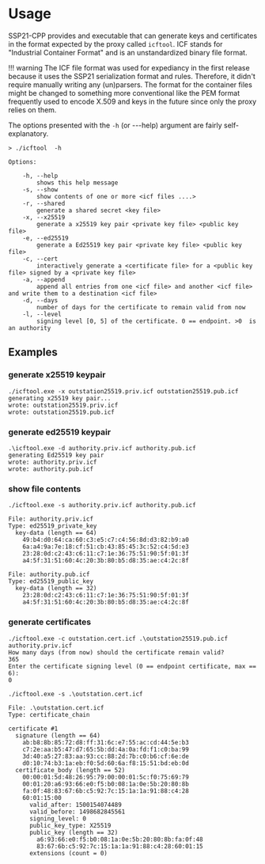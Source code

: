 # Usage

SSP21-CPP provides and executable that can generate keys and certificates in the format expected by the proxy called `icftool`. ICF stands for
"Industrial Container Format" and is an unstandardized binary file format. 

!!! warning 
    The ICF file format was used for expediancy in the first release because it uses the SSP21 serialization format and rules.
	Therefore, it didn't require manually writing any (un)parsers. The format for the container files might be changed to something more
	conventional like the PEM format frequently used to encode X.509 and keys in the future since only the proxy relies on them.

The options presented with the `-h` (or ---help) argument are fairly self-explanatory.

```
> ./icftool  -h

Options:

    -h, --help
        shows this help message
    -s, --show
        show contents of one or more <icf files ....>
    -r, --shared
        generate a shared secret <key file>
    -x, --x25519
        generate a x25519 key pair <private key file> <public key file>
    -e, --ed25519
        generate a Ed25519 key pair <private key file> <public key file>
    -c, --cert
        interactively generate a <certificate file> for a <public key file> signed by a <private key file>
    -a, --append
        append all entries from one <icf file> and another <icf file> and write them to a destination <icf file>
    -d, --days
        number of days for the certificate to remain valid from now
    -l, --level
        signing level [0, 5] of the certificate. 0 == endpoint. >0  is an authority
```

## Examples

### generate x25519 keypair

```
./icftool.exe -x outstation25519.priv.icf outstation25519.pub.icf
generating x25519 key pair...
wrote: outstation25519.priv.icf
wrote: outstation25519.pub.icf
```

### generate ed25519 keypair

```
.\icftool.exe -d authority.priv.icf authority.pub.icf
generating Ed25519 key pair
wrote: authority.priv.icf
wrote: authority.pub.icf
```

### show file contents

```
./icftool.exe -s authority.priv.icf authority.pub.icf

File: authority.priv.icf
Type: ed25519_private_key
  key-data (length == 64)
    49:b4:d0:64:ca:60:c3:e5:c7:c4:56:8d:d3:82:b9:a0
    6a:a4:9a:7e:18:cf:51:cb:43:85:45:3c:52:c4:5d:e3
    23:28:0d:c2:43:c6:11:c7:1e:36:75:51:90:5f:01:3f
    a4:5f:31:51:60:4c:20:3b:80:b5:d8:35:ae:c4:2c:8f

File: authority.pub.icf
Type: ed25519_public_key
  key-data (length == 32)
    23:28:0d:c2:43:c6:11:c7:1e:36:75:51:90:5f:01:3f
    a4:5f:31:51:60:4c:20:3b:80:b5:d8:35:ae:c4:2c:8f
```

### generate certificates

```
./icftool.exe -c outstation.cert.icf .\outstation25519.pub.icf authority.priv.icf
How many days (from now) should the certificate remain valid?
365
Enter the certificate signing level (0 == endpoint certificate, max == 6):
0

./icftool.exe -s .\outstation.cert.icf

File: .\outstation.cert.icf
Type: certificate_chain

certificate #1
  signature (length == 64)
    ab:b8:8b:85:72:d8:ff:31:6c:e7:55:ac:cd:44:5e:b3
    c7:2e:aa:b5:47:d7:65:5b:dd:4a:0a:fd:f1:c0:ba:99
    3d:40:a5:27:83:aa:93:cc:88:2d:7b:c0:b6:cf:6e:de
    d0:10:74:b3:1a:eb:f0:5d:60:6a:f8:15:51:bd:eb:0d
  certificate_body (length == 52)
    00:00:01:5d:48:26:95:79:00:00:01:5c:f0:75:69:79
    00:01:20:a6:93:66:e0:f5:b0:08:1a:0e:5b:20:80:8b
    fa:0f:48:83:67:6b:c5:92:7c:15:1a:1a:91:88:c4:28
    60:01:15:00
      valid_after: 1500154074489
      valid_before: 1498682845561
      signing_level: 0
      public_key_type: X25519
      public_key (length == 32)
        a6:93:66:e0:f5:b0:08:1a:0e:5b:20:80:8b:fa:0f:48
        83:67:6b:c5:92:7c:15:1a:1a:91:88:c4:28:60:01:15
      extensions (count = 0)
```